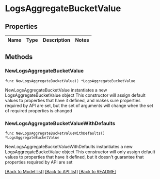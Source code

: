 # LogsAggregateBucketValue

## Properties

Name | Type | Description | Notes
---- | ---- | ----------- | ------

## Methods

### NewLogsAggregateBucketValue

`func NewLogsAggregateBucketValue() *LogsAggregateBucketValue`

NewLogsAggregateBucketValue instantiates a new LogsAggregateBucketValue object
This constructor will assign default values to properties that have it defined,
and makes sure properties required by API are set, but the set of arguments
will change when the set of required properties is changed

### NewLogsAggregateBucketValueWithDefaults

`func NewLogsAggregateBucketValueWithDefaults() *LogsAggregateBucketValue`

NewLogsAggregateBucketValueWithDefaults instantiates a new LogsAggregateBucketValue object
This constructor will only assign default values to properties that have it defined,
but it doesn't guarantee that properties required by API are set


[[Back to Model list]](../README.md#documentation-for-models) [[Back to API list]](../README.md#documentation-for-api-endpoints) [[Back to README]](../README.md)


